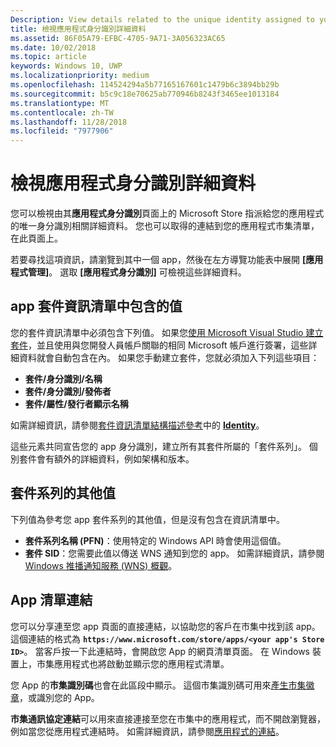 ```yaml
---
Description: View details related to the unique identity assigned to your app by the Microsoft Store, and get a link to your app's Store listing.
title: 檢視應用程式身分識別詳細資料
ms.assetid: 86F05A79-EFBC-4705-9A71-3A056323AC65
ms.date: 10/02/2018
ms.topic: article
keywords: Windows 10, UWP
ms.localizationpriority: medium
ms.openlocfilehash: 114524294a5b77165167601c1479b6c3894bb29b
ms.sourcegitcommit: b5c9c18e70625ab770946b8243f3465ee1013184
ms.translationtype: MT
ms.contentlocale: zh-TW
ms.lasthandoff: 11/28/2018
ms.locfileid: "7977906"
---
```

# <a name="view-app-identity-details"></a>檢視應用程式身分識別詳細資料


您可以檢視由其**應用程式身分識別**頁面上的 Microsoft Store 指派給您的應用程式的唯一身分識別相關詳細資料。 您也可以取得的連結到您的應用程式市集清單，在此頁面上。

若要尋找這項資訊，請瀏覽到其中一個 app，然後在左方導覽功能表中展開 **\[應用程式管理\]**。 選取 **\[應用程式身分識別\]** 可檢視這些詳細資料。


## <a name="values-to-include-in-your-app-package-manifest"></a>app 套件資訊清單中包含的值

您的套件資訊清單中必須包含下列值。 如果您[使用 Microsoft Visual Studio 建立套件](../packaging/packaging-uwp-apps.md)，並且使用與您開發人員帳戶關聯的相同 Microsoft 帳戶進行簽署，這些詳細資料就會自動包含在內。 如果您手動建立套件，您就必須加入下列這些項目：

-   **套件/身分識別/名稱**
-   **套件/身分識別/發佈者**
-   **套件/屬性/發行者顯示名稱**

如需詳細資訊，請參閱[套件資訊清單結構描述參考](https://docs.microsoft.com/uwp/schemas/appxpackage/uapmanifestschema/schema-root)中的 [**Identity**](https://docs.microsoft.com/uwp/schemas/appxpackage/uapmanifestschema/element-identity)。

這些元素共同宣告您的 app 身分識別，建立所有其套件所屬的「套件系列」。 個別套件會有額外的詳細資料，例如架構和版本。


## <a name="additional-values-for-package-family"></a>套件系列的其他值

下列值為參考您 app 套件系列的其他值，但是沒有包含在資訊清單中。

-   **套件系列名稱 (PFN)**：使用特定的 Windows API 時會使用這個值。
-   **套件 SID**：您需要此值以傳送 WNS 通知到您的 app。 如需詳細資訊，請參閱 [Windows 推播通知服務 (WNS) 概觀](../design/shell/tiles-and-notifications/windows-push-notification-services--wns--overview.md)。


## <a name="link-to-your-apps-listing"></a>App 清單連結

您可以分享連至您 app 頁面的直接連結，以協助您的客戶在市集中找到該 app。 這個連結的格式為 **`https://www.microsoft.com/store/apps/<your app's Store ID>`**。 當客戶按一下此連結時，會開啟您 App 的網頁清單頁面。 在 Windows 裝置上，市集應用程式也將啟動並顯示您的應用程式清單。

您 App 的**市集識別碼**也會在此區段中顯示。 這個市集識別碼可用來[產生市集徽章](http://go.microsoft.com/fwlink/p/?LinkId=534236)，或識別您的 App。

**市集通訊協定連結**可以用來直接連接至您在市集中的應用程式，而不開啟瀏覽器，例如當您從應用程式連結時。 如需詳細資訊，請參閱[應用程式的連結](link-to-your-app.md)。



 

 




